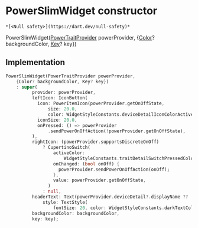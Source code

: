 


# PowerSlimWidget constructor




    *[<Null safety>](https://dart.dev/null-safety)*



PowerSlimWidget([PowerTraitProvider](../../providers_power_trait_provider/PowerTraitProvider-class.md) powerProvider, {[Color](https://api.flutter.dev/flutter/dart-ui/Color-class.html)? backgroundColor, [Key](https://api.flutter.dev/flutter/foundation/Key-class.html)? key})





## Implementation

```dart
PowerSlimWidget(PowerTraitProvider powerProvider,
    {Color? backgroundColor, Key? key})
    : super(
          provider: powerProvider,
          leftIcon: IconButton(
            icon: PowerItemIcon(powerProvider.getOnOffState,
                size: 20.0,
                color: WidgetStyleConstants.deviceDetailIconColorActive),
            iconSize: 20.0,
            onPressed: () => powerProvider
                .sendPowerOnOffAction(!powerProvider.getOnOffState),
          ),
          rightIcon: (powerProvider.supportsDiscreteOnOff)
              ? CupertinoSwitch(
                  activeColor:
                      WidgetStyleConstants.traitDetailSwitchPressedColor,
                  onChanged: (bool onOff) {
                    powerProvider.sendPowerOnOffAction(onOff);
                  },
                  value: powerProvider.getOnOffState,
                )
              : null,
          headerText: Text(powerProvider.deviceDetail?.displayName ?? 'POWER',
              style: TextStyle(
                  fontSize: 20, color: WidgetStyleConstants.darkTextColor)),
          backgroundColor: backgroundColor,
          key: key);
```








